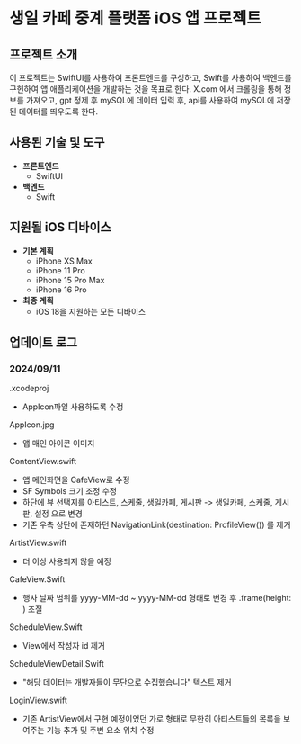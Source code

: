# 생일 카페 중계 플랫폼 iOS 앱 프로젝트

## 프로젝트 소개
이 프로젝트는 SwiftUI를 사용하여 프론트엔드를 구성하고, Swift를 사용하여 백엔드를 구현하여 앱 애플리케이션을 개발하는 것을 목표로 한다.
X.com 에서 크롤링을 통해 정보를 가져오고, gpt 정제 후 mySQL에 데이터 입력 후, api를 사용하여 mySQL에 저장된 데이터를 띄우도록 한다.

## 사용된 기술 및 도구
- **프론트엔드**
    - SwiftUI
- **백엔드**
    - Swift
## 지원될 iOS 디바이스
- **기본 계획**
    - iPhone XS Max
    - iPhone 11 Pro
    - iPhone 15 Pro Max
    - iPhone 16 Pro
- **최종 계획**
    - iOS 18을 지원하는 모든 디바이스

## 업데이트 로그

### 2024/09/11
.xcodeproj
- AppIcon파일 사용하도록 수정

AppIcon.jpg
- 앱 매인 아이콘 이미지

ContentView.swift
- 앱 메인화면을 CafeView로 수정
- SF Symbols 크기 조정 수정
- 하단에 뷰 선택지를 아티스트, 스케줄, 생일카페, 게시판 -> 생일카페, 스케줄, 게시판, 설정 으로 변경
- 기존 우측 상단에 존재하던 NavigationLink(destination: ProfileView()) 를 제거

ArtistView.swift
- 더 이상 사용되지 않을 예정

CafeView.Swift
- 행사 날짜 범위를 yyyy-MM-dd ~ yyyy-MM-dd 형태로 변경 후 .frame(height: ) 조절

ScheduleView.Swift
- View에서 작성자 id 제거

ScheduleViewDetail.Swift
- "해당 데이터는 개발자들이 무단으로 수집했습니다" 텍스트 제거

LoginView.swift
- 기존 ArtistView에서 구현 예정이었던 가로 형태로 무한히 아티스트들의 목록을 보여주는 기능 추가 및 주변 요소 위치 수정